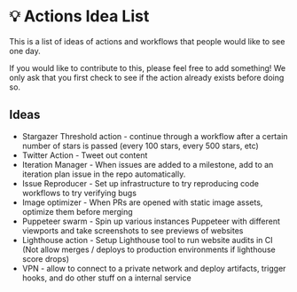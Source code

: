 # 💡 Actions Idea List

This is a list of ideas of actions and workflows that people would like to see one day.

If you would like to contribute to this, please feel free to add something! We only ask that you first check to see if the action already exists before doing so.

## Ideas

- Stargazer Threshold action - continue through a workflow after a certain number of stars is passed (every 100 stars, every 500 stars, etc)
- Twitter Action - Tweet out content
- Iteration Manager - When issues are added to a milestone, add to an iteration plan issue in the repo automatically.
- Issue Reproducer - Set up infrastructure to try reproducing code workflows to try verifying bugs
- Image optimizer - When PRs are opened with static image assets, optimize them before merging
- Puppeteer swarm - Spin up various instances Puppeteer with different viewports and take screenshots to see previews of websites
- Lighthouse action - Setup Lighthouse tool to run website audits in CI (Not allow merges / deploys to production environments if lighthouse score drops)
- VPN - allow to connect to a private network and deploy artifacts, trigger hooks, and do other stuff on a internal service
